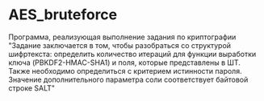 # AES_bruteforce
Программа, реализующая выполнение задания по криптографии
"Задание заключается в том, чтобы разобраться со структурой шифртекста: определить количество итераций для функции выработки ключа (PBKDF2-HMAC-SHA1) и поля, которые представлены в ШТ. Также необходимо определиться с критерием истинности пароля. Значение дополнительного параметра соли соответствует байтовой строке SALT"
